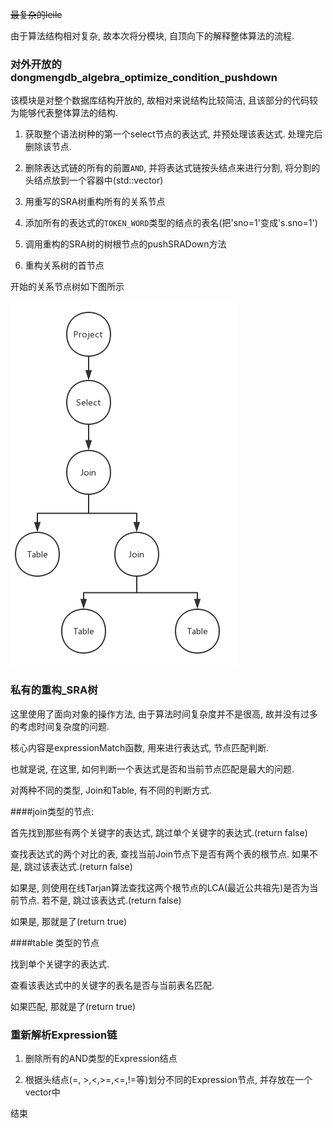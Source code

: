 ~~最复杂的leile~~

由于算法结构相对复杂, 故本次将分模块, 自顶向下的解释整体算法的流程.

### 对外开放的dongmengdb_algebra_optimize_condition_pushdown

该模块是对整个数据库结构开放的, 故相对来说结构比较简洁, 且该部分的代码较为能够代表整体算法的结构.

1.  获取整个语法树种的第一个select节点的表达式, 并预处理该表达式. 处理完后删除该节点.

2.  删除表达式链的所有的前置`AND`,  并将表达式链按头结点来进行分割,    将分割的头结点放到一个容器中(std::vector)

3.  用重写的SRA树重构所有的关系节点

4.  添加所有的表达式的`TOKEN_WORD`类型的结点的表名(把'sno=1'变成's.sno=1')  

4.  调用重构的SRA树的树根节点的pushSRADown方法

5.  重构关系树的首节点

开始的关系节点树如下图所示

![](3.1.jpg)

### 私有的重构_SRA树

这里使用了面向对象的操作方法, 由于算法时间复杂度并不是很高, 故并没有过多的考虑时间复杂度的问题.

核心内容是expressionMatch函数, 用来进行表达式, 节点匹配判断.

也就是说, 在这里, 如何判断一个表达式是否和当前节点匹配是最大的问题.

对两种不同的类型, Join和Table, 有不同的判断方式.

####join类型的节点:

首先找到那些有两个关键字的表达式, 跳过单个关键字的表达式.(return false)

查找表达式的两个对比的表, 查找当前Join节点下是否有两个表的根节点. 如果不是, 跳过该表达式.(return false)

如果是, 则使用在线Tarjan算法查找这两个根节点的LCA(最近公共祖先)是否为当前节点. 若不是, 跳过该表达式.(return false)

如果是, 那就是了(return true)

####table 类型的节点

找到单个关键字的表达式.

查看该表达式中的关键字的表名是否与当前表名匹配.

如果匹配, 那就是了(return true)

### 重新解析Expression链

1.  删除所有的AND类型的Expression结点

2.  根据头结点(=, >,<,>=,<=,!=等)划分不同的Expression节点, 并存放在一个vector中

结束
